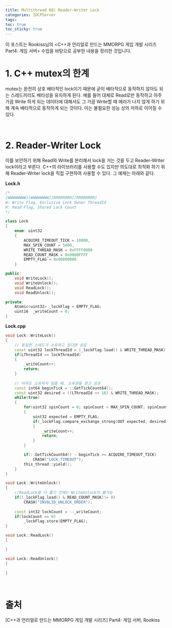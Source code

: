```yaml
---
title: Multithread 08) Reader-Writer Lock
categories: IOCPServer
tags: 
toc: true
toc_sticky: true
---
```


이 포스트는 Rookiss님의 \<C++과 언리얼로 만드는 MMORPG 게임 개발 시리즈 Part4:  게임 서버> 수업을 바탕으로 공부한 내용을 정리한 것입니다. 

# **1. C++ mutex의 한계**

mutex는 완전히 상호 배타적인 lock이기 때문에 굳이 배타적으로 동작하지 않아도 되는 스레드끼리도 배타성을 유지하게 된다. 예를 들어 대체로 Read로만 동작하고 아주 가끔 Write 하게 되는 데이터에 대해서도 그 가끔 Write할 때 에러가 나지 않게 하기 위해 계속 배타적으로 동작하게 되는 것이다. 이는 불필요한 성능 상의 저하로 이어질 수 있다. 

<br/> 

# **2. Reader-Writer Lock**

이를 보안하기 위해 Read와 Write를 분리해서 lock을 거는 것을 두고 Reader-Writer lock이라고 부른다. C++의 라이브러리를 사용할 수도 있지만 의도대로 최적화 하기 위해 Reader-Writer lock을 직접 구현하여 사용할 수 있다. 그 예제는 아래와 같다. 

**Lock.h**

```c++
/*
[WWWWWWWW][WWWWWWWW][RRRRRRRR][RRRRRRRR]
W: Write Flag, Exclusive Lock Owner ThreadId
R: Read Flag, Shared Lock Count
*/

class Lock
{
    enum: uint32
    {
        ACQUIRE_TIMEOUT_TICK = 10000,
        MAX_SPIN_COUNT = 5000,
        WRITE_THREAD_MASK = 0xFFFF0000
        READ_COUNT_MASK = 0x0000FFFF
        EMPTY_FLAG = 0x00000000
    }

public:
    void WriteLock();
    void WriteUnlock();
    void ReadLock();
    void ReadUnlock();

private:
    Atomic<uint32> _lockFlag = EMPTY_FLAG;
    uint16  _writeCount = 0;
}
```

**Lock.cpp**

```c++
void Lock::WriteLock()
{
    // 동일한 스레드가 소유하고 있다면 성공
    const uint32 lockThreadId = (_lockFlag.load() & WRITE_THREAD_MASK) >> 16;
    if(LThreadId == lockThreadId)
    {
        _writeCount++;
        return;
    }
    
    // 아무도 소유하지 않을 때, 소유권을 얻고 성공
    const int64 beginTick = ::GetTickCount64();
    const uint32 desired = ((LThreadId << 16) & WRITE_THREAD_MASK);
    while(true)
    {
        for(uint32 spinCount = 0; spinCount < MAX_SPIN_COUNT; spinCount++ )
        {
            uint32 expected = EMPTY_FLAG;
            if(_lockFlag.compare_exchange_strong(OUT expected, desired))
            {
                _writeCount++;
                return;
            }
        }

        if(::GetTickCount64() - beginTick >= ACQUIRE_TIMEOUT_TICK)
            CRASH("LOCK_TIMEOUT");
        this_thread::yield();
    }
}

void Lock::WriteUnlock()
{
    //ReadLock을 다 풀기 전에는 WriteUnlock이 불가능
    if((_lockFlag.load() & READ_COUNT_MASK)!= 0)
        CRASH("INVALID_UNLOCK_ORDER");
        
    const int32 lockCount = --_writeCount;
    if(lockCount == 0)
        _lockFlag.store(EMPTY_FLAG);
}

void Lock::ReadLock()
{

}

void Lock::ReadUnlock()
{

}
```
<br/>

# **출처**

[C++과 언리얼로 만드는 MMORPG 게임 개발 시리즈] Part4: 게임 서버, Rookiss
